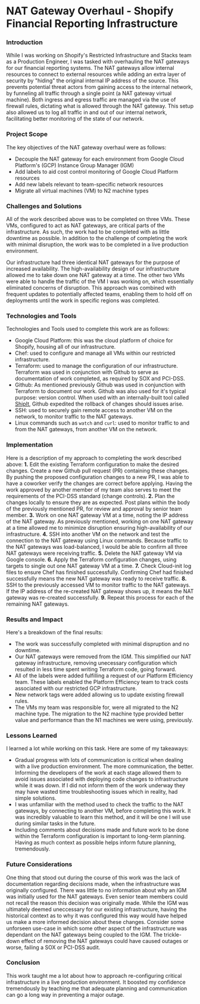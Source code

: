 # NAT Gateway Overhaul - Shopify Financial Reporting Infrastructure

### Introduction
While I was working on Shopify's Restricted Infrastructure and Stacks team as a Production Engineer, I was tasked with overhauling the NAT gateways for our financial reporting systems. The NAT gateways allow internal resources to connect to external resources while adding an extra layer of security by "hiding" the original internal IP address of the source. This prevents potential threat actors from gaining access to the internal network, by funneling all traffic through a single point (a NAT gateway virtual machine). Both ingress and egress traffic are managed via the use of firewall rules, dictating what is allowed through the NAT gateway. This setup also allowed us to log all traffic in and out of our internal network, facilitating better monitoring of the state of our network.

### Project Scope
The key objectives of the NAT gateway overhaul were as follows:
* Decouple the NAT gateway for each environment from Google Cloud Platform's (GCP) Instance Group Manager (IGM)
* Add labels to aid cost control monitoring of Google Cloud Platform resources
* Add new labels relevant to team-specific network resources
* Migrate all virtual machines (VM) to N2 machine types

### Challenges and Solutions
All of the work described above was to be completed on three VMs. These VMs, configured to act as NAT gateways, are critical parts of the infrastructure. As such, the work had to be completed with as little downtime as possible. In addition to the challenge of completing the work with minimal disruption, the work was to be completed in a live production environment.

Our infrastructure had three identical NAT gateways for the purpose of increased availability. The high-availability design of our infrastructure allowed me to take down one NAT gateway at a time. The other two VMs were able to handle the traffic of the VM I was working on, which essentially eliminated concerns of disruption. This approach was combined with frequent updates to potentially affected teams, enabling them to hold off on deployments until the work in specific regions was completed.

### Technologies and Tools
Technologies and Tools used to complete this work are as follows:
* Google Cloud Platform: this was the cloud platform of choice for Shopify, housing all of our infrastructure.
* Chef: used to configure and manage all VMs within our restricted infrastructure.
* Terraform: used to manage the configuration of our infrastructure. Terraform was used in conjunction with Github to serve as documentation of work completed, as required by SOX and PCI-DSS.
* Github: As mentioned previously Github was used in conjunction with Terraform to document our work. Github was also used for it's typical purpose: version control. When used with an internally-built tool called [ShipIt](https://shopify.engineering/introducing-shipit), Github expedited the rollback of changes should issues arise.
* SSH: used to securely gain remote access to another VM on the network, to monitor traffic to the NAT gateways.
* Linux commands such as `watch` and `curl`: used to monitor traffic to and from the NAT gateways, from another VM on the network.

### Implementation
Here is a description of my approach to completing the work described above:
**1.** Edit the existing Terraform configuration to make the desired changes. Create a new Github pull request (PR) containing these changes. By pushing the proposed configuration changes to a new PR, I was able to have a coworker verify the changes are correct before applying. Having the work approved by another member of my team also serves to meet the requirements of the PCI-DSS standard (change controls).
**2.** Plan the changes locally to ensure they are as expected. Post plans within the body of the previously mentioned PR, for review and approval by senior team member.
**3.** Work on one NAT gateway VM at a time, noting the IP address of the NAT gateway. As previously mentioned, working on one NAT gateway at a time allowed me to minimize disruption ensuring high-availability of our infrastructure.
**4.** SSH into another VM on the network and test the connection to the NAT gateway using Linux commands. Because traffic to the NAT gateways was load-balanced, I would be able to confirm all three NAT gateways were receiving traffic.
**5.** Delete the NAT gateway VM via Google console.
**6.** Apply the Terraform configuration changes, using targets to single out one NAT gateway VM at a time.
**7.** Check Cloud-init log files to ensure Chef has finished successfully. Confirming Chef had finished successfully means the new NAT gateway was ready to receive traffic.
**8.** SSH to the previously accessed VM to monitor traffic to the NAT gateways. If the IP address of the re-created NAT gateway shows up, it means the NAT gateway was re-created successfully.
**9.** Repeat this process for each of the remaining NAT gateways.

### Results and Impact
Here's a breakdown of the final results:
- The work was successfully completed with minimal dispruption and no downtime. 
- Our NAT gateways were removed from the IGM. This simplified our NAT gateway infrastructure, removing unecessary configuration which resulted in less time spent writing Terraform code, going forward.
- All of the labels were added fulfilling a request of our Platform Efficiency team. These labels enabled the Platform Efficiency team to track costs associated with our restricted GCP infrastructure.
- New network tags were added allowing us to update existing firewall rules.
- The VMs my team was responsible for, were all migrated to the N2 machine type. The migration to the N2 machine type provided better value and performance than the N1 machines we were using, previously.

### Lessons Learned
I learned a lot while working on this task. Here are some of my takeaways:
- Gradual progress with lots of communication is critical when dealing with a live production environment. The more communication, the better. Informing the developers of the work at each stage allowed them to avoid issues associated with deploying code changes to infrastructure while it was down. If I did not inform them of the work underway they may have wasted time troubleshooting issues which in reality, had simple solutions.
- I was unfamiliar with the method used to check the traffic to the NAT gateways, by connecting to another VM, before completing this work. It was incredibly valuable to learn this method, and it will be one I will use during similar tasks in the future.
- Including comments about decisions made and future work to be done within the Terraform configuration is important to long-term planning. Having as much context as possible helps inform future planning, tremendously.

### Future Considerations
One thing that stood out during the course of this work was the lack of documentation regarding decisions made, when the infrastructure was originally configured. There was little to no information about why an IGM was initially used for the NAT gateways. Even senior team members could not recall the reason this decision was originally made. While the IGM was ultimately deemed uneccessary for our existing infrastructure, having the historical context as to why it was configured this way would have helped us make a more informed decision about these changes. Consider some unforseen use-case in which some other aspect of the infrastructure was dependant on the NAT gateways being coupled to the IGM. The trickle-down effect of removing the NAT gateways could have caused outages or worse, failing a SOX or PCI-DSS audit.

### Conclusion
This work taught me a lot about how to approach re-configuring critical infrastructure in a live production environment. It boosted my confidence tremendously by teaching me that adequate planning and communication can go a long way in preventing a major outage.